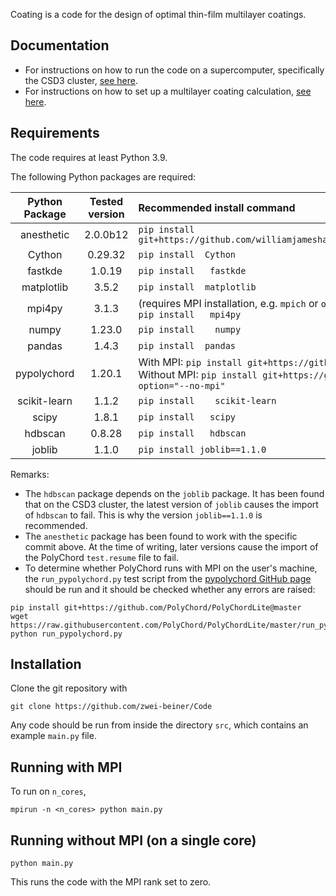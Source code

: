 Coating is a code for the design of optimal thin-film multilayer coatings.

## Documentation

- For instructions on how to run the code on a supercomputer, specifically the CSD3 cluster, [see here](https://github.com/zwei-beiner/Code/blob/master/docs/supercomputer_instructions.md).
- For instructions on how to set up a multilayer coating calculation, [see here](https://github.com/zwei-beiner/Code/blob/master/docs/user_manual.md).

## Requirements

The code requires at least Python 3.9.

The following Python packages are required:

| Python Package | Tested version | Recommended install command                                                                                                                                                                    |
|:--------------:|:--------------:|:-----------------------------------------------------------------------------------------------------------------------------------------------------------------------------------------------|
|   anesthetic   |    2.0.0b12    | `pip install git+https://github.com/williamjameshandley/anesthetic@fdf6599a3f4cc76ea60d65f4cd7503f9e0bcee63`                                                                                   |
|     Cython     |    0.29.32     | `pip install  Cython`                                                                                                                                                                          |
|    fastkde     |     1.0.19     | `pip install   fastkde`                                                                                                                                                                        |
|   matplotlib   |     3.5.2      | `pip install  matplotlib`                                                                                                                                                                      |
|     mpi4py     |     3.1.3      | (requires MPI installation, e.g. `mpich` or `openmpi`)<br/>`pip install   mpi4py`                                                                                                              |
|     numpy      |     1.23.0     | `pip install    numpy`                                                                                                                                                                         |
|     pandas     |     1.4.3      | `pip install  pandas`                                                                                                                                                                          |
|  pypolychord   |     1.20.1     | With MPI: `pip install git+https://github.com/PolyChord/PolyChordLite@master` <br/>Without MPI: `pip install git+https://github.com/PolyChord/PolyChordLite@master --global-option="--no-mpi"` |
|  scikit-learn  |     1.1.2      | `pip install    scikit-learn`                                                                                                                                                                  |
|     scipy      |     1.8.1      | `pip install   scipy`                                                                                                                                                                          |
|    hdbscan     |     0.8.28     | `pip install   hdbscan`                                                                                                                                                                        |
| joblib         |     1.1.0      | `pip install joblib==1.1.0`                                                                                                                                                                    |

Remarks:
- The `hdbscan` package depends on the `joblib` package. It has been found that on the CSD3 cluster, the latest version of `joblib` causes the import of `hdbscan` to fail. This is why the version `joblib==1.1.0` is recommended.
- The `anesthetic` package has been found to work with the specific commit above. At the time of writing, later versions cause the import of the PolyChord `test.resume` file to fail.
- To determine whether PolyChord runs with MPI on the user's machine, the `run_pypolychord.py` test script from the [pypolychord GitHub page](https://github.com/PolyChord/PolyChordLite) should be run and it should be checked whether any errors are raised:
```shell
pip install git+https://github.com/PolyChord/PolyChordLite@master
wget https://raw.githubusercontent.com/PolyChord/PolyChordLite/master/run_pypolychord.py
python run_pypolychord.py
```

## Installation 

Clone the git repository with

```shell
git clone https://github.com/zwei-beiner/Code
```

Any code should be run from inside the directory `src`, which contains an example `main.py` file. 

## Running with MPI

To run on `n_cores`, 

```shell
mpirun -n <n_cores> python main.py
```

## Running without MPI (on a single core)

```shell
python main.py
```

 This runs the code with the MPI rank set to zero.

